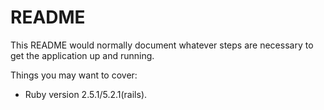# README

This README would normally document whatever steps are necessary to get the
application up and running.

Things you may want to cover:

* Ruby version
2.5.1/5.2.1(rails).
